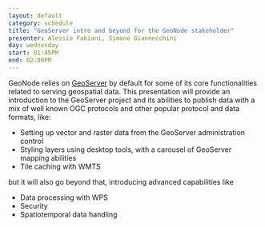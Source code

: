 ```yaml
---
layout: default
category: schedule
title: "GeoServer intro and beyond for the GeoNode stakeholder"
presenter: Alessio Fabiani, Simone Giannecchini
day: wednesday
start: 01:45PM
end: 02:00PM
---
```


GeoNode relies on [GeoServer](http://geoserver.org) by default for some of its core functionalities related to serving geospatial data.
This presentation will provide an introduction to the GeoServer project and its abilities to publish data with a mix of well known OGC protocols and other popular protocol and data formats, like:

* Setting up vector and raster data from the GeoServer administration control
* Styling layers using desktop tools, with a carousel of GeoServer mapping abilities
* Tile caching with WMTS

but it will also go beyond that, introducing advanced capabilities like

* Data processing with WPS
* Security
* Spatiotemporal data handling
